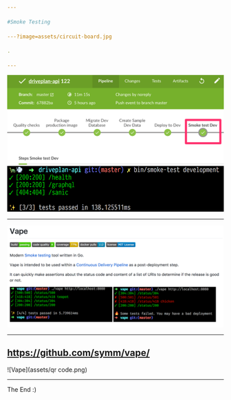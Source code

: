 ```yaml
---

#Smoke Testing

---?image=assets/circuit-board.jpg

.

---
```


![Pipeline](assets/pipeline.png)
![Endpoints](assets/endpoints.png)

---


![Vape](assets/vape.png)

---

## https://github.com/symm/vape/

![Vape](assets/qr code.png)

---

The End :)
